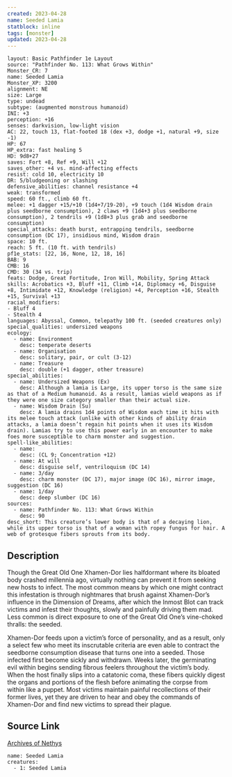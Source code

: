 ```yaml
---
created: 2023-04-28
name: Seeded Lamia
statblock: inline
tags: [monster]
updated: 2023-04-28
---
```

```statblock
layout: Basic Pathfinder 1e Layout
source: "Pathfinder No. 113: What Grows Within"
Monster_CR: 7
name: Seeded Lamia
Monster_XP: 3200
alignment: NE
size: Large
type: undead
subtype: (augmented monstrous humanoid)
INI: +3
perception: +16
senses: darkvision, low-light vision
AC: 22, touch 13, flat-footed 18 (dex +3, dodge +1, natural +9, size -1)
HP: 67
HP_extra: fast healing 5
HD: 9d8+27
saves: Fort +8, Ref +9, Will +12
saves_other: +4 vs. mind-affecting effects
resist: cold 10, electricity 10
DR: 5/bludgeoning or slashing
defensive_abilities: channel resistance +4
weak: transformed
speed: 60 ft., climb 60 ft.
melee: +1 dagger +15/+10 (1d4+7/19-20), +9 touch (1d4 Wisdom drain plus seedborne consumption), 2 claws +9 (1d4+3 plus seedborne consumption), 2 tendrils +9 (1d8+3 plus grab and seedborne consumption)
special_attacks: death burst, entrapping tendrils, seedborne consumption (DC 17), insidious mind, Wisdom drain
space: 10 ft.
reach: 5 ft. (10 ft. with tendrils)
pf1e_stats: [22, 16, None, 12, 18, 16]
BAB: 9
CMB: 16
CMD: 30 (34 vs. trip)
feats: Dodge, Great Fortitude, Iron Will, Mobility, Spring Attack
skills: Acrobatics +3, Bluff +11, Climb +14, Diplomacy +6, Disguise +8, Intimidate +12, Knowledge (religion) +4, Perception +16, Stealth +15, Survival +13
racial_modifiers:
- Bluff 4
- Stealth 4
languages: Abyssal, Common, telepathy 100 ft. (seeded creatures only)
special_qualities: undersized weapons
ecology:
  - name: Environment
    desc: temperate deserts
  - name: Organisation
    desc: solitary, pair, or cult (3-12)
  - name: Treasure
    desc: double (+1 dagger, other treasure)
special_abilities:
  - name: Undersized Weapons (Ex)
    desc: Although a lamia is Large, its upper torso is the same size as that of a Medium humanoid. As a result, lamias wield weapons as if they were one size category smaller than their actual size.
  - name: Wisdom Drain (Su)
    desc: A lamia drains 1d4 points of Wisdom each time it hits with its melee touch attack (unlike with other kinds of ability drain attacks, a lamia doesn’t regain hit points when it uses its Wisdom drain). Lamias try to use this power early in an encounter to make foes more susceptible to charm monster and suggestion.
spell-like_abilities:
  - name:
    desc: (CL 9; Concentration +12)
  - name: At will
    desc: disguise self, ventriloquism (DC 14)
  - name: 3/day
    desc: charm monster (DC 17), major image (DC 16), mirror image, suggestion (DC 16)
  - name: 1/day
    desc: deep slumber (DC 16)
sources:
  - name: Pathfinder No. 113: What Grows Within
    desc: 90
desc_short: This creature’s lower body is that of a decaying lion, while its upper torso is that of a woman with ropey fungus for hair. A web of grotesque fibers sprouts from its body.
```
## Description
Though the Great Old One Xhamen-Dor lies halfdormant where its bloated body crashed millennia ago, virtually nothing can prevent it from seeking new hosts to infect. The most common means by which one might contract this infestation is through nightmares that brush against Xhamen-Dor’s influence in the Dimension of Dreams, after which the Inmost Blot can track victims and infest their thoughts, slowly and painfully driving them mad. Less common is direct exposure to one of the Great Old One’s vine-choked thralls: the seeded.

Xhamen-Dor feeds upon a victim’s force of personality, and as a result, only a select few who meet its inscrutable criteria are even able to contract the seedborne consumption disease that turns one into a seeded. Those infected first become sickly and withdrawn. Weeks later, the germinating evil within begins sending fibrous feelers throughout the victim’s body. When the host finally slips into a catatonic coma, these fibers quickly digest the organs and portions of the flesh before animating the corpse from within like a puppet. Most victims maintain painful recollections of their former lives, yet they are driven to hear and obey the commands of Xhamen-Dor and find new victims to spread their plague.
## Source Link
[Archives of Nethys](https://aonprd.com/MonsterDisplay.aspx?ItemName=Seeded%20Lamia)
```encounter-table
name: Seeded Lamia
creatures:
  - 1: Seeded Lamia
```
